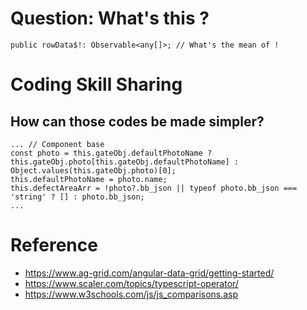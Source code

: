 # Question: What's this ?
`public rowData$!: Observable<any[]>; // What's the mean of !`

# Coding Skill Sharing
## How can those codes be made simpler?
```
... // Component base
const photo = this.gateObj.defaultPhotoName ? this.gateObj.photo[this.gateObj.defaultPhotoName] : Object.values(this.gateObj.photo)[0];
this.defaultPhotoName = photo.name;
this.defectAreaArr = !photo?.bb_json || typeof photo.bb_json === 'string' ? [] : photo.bb_json;
...
```

# Reference
- https://www.ag-grid.com/angular-data-grid/getting-started/
- https://www.scaler.com/topics/typescript-operator/
- https://www.w3schools.com/js/js_comparisons.asp
